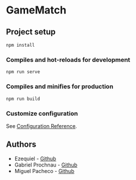 # GameMatch

## Project setup
```
npm install
```

### Compiles and hot-reloads for development
```
npm run serve
```

### Compiles and minifies for production
```
npm run build
```

### Customize configuration
See [Configuration Reference](https://cli.vuejs.org/config/).

## Authors
* Ezequiel - [Github](https://github.com/ezedksl)
* Gabriel Prochnau - [Github](https://github.com/Rielch)
* Miguel Pacheco - [Github](https://github.com/Miguel22247)
